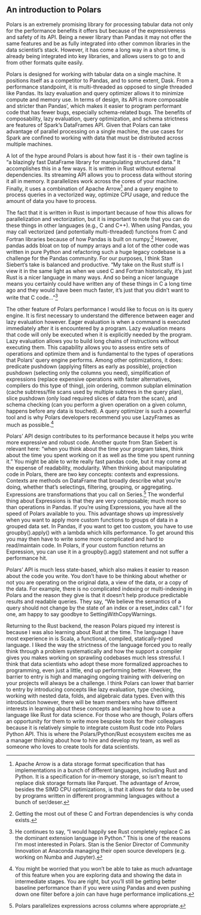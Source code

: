 ## An introduction to Polars
Polars is an extremely promising library for processing tabular data not only for the performance benefits it offers but because of the expressiveness and safety of its API. Being a newer library than Pandas it may not offer the same features and be as fully integrated into other common libraries in the data scientist’s stack. However, it has come a long way in a short time, is already being integrated into key libraries, and allows users to go to and from other formats quite easily.

Polars is designed for working with tabular data on a single machine. It positions itself as a competitor to Pandas, and to some extent, Dask. From a performance standpoint, it is multi-threaded as opposed to single threaded like Pandas. Its lazy evaluation and query optimizer allows it to minimize compute and memory use. In terms of design, its API is more composable and stricter than Pandas’, which makes it easier to program performant code that has fewer bugs, especially schema-related bugs. The benefits of composability, lazy evaluation, query optimization, and schema strictness are features of Spark’s DataFrames API. Given that Polars can take advantage of parallel processing on a single machine, the use cases for Spark are confined to working with data that must be distributed across multiple machines.

A lot of the hype around Polars is about how fast it is - their own tagline is “a blazingly fast DataFrame library for manipulating structured data.” It accomplishes this in a few ways. It is written in Rust without external dependencies. Its streaming API allows you to process data without storing it all in memory. It parallelizes work across the cores of your machine. Finally, it uses a combination of Apache Arrow[^what_is_arrow] and a query engine to process queries in a vectorized way, optimize CPU usage, and reduce the amount of data you have to process.

[^what_is_arrow]: Apache Arrow is a data storage format specification that has implementations in a bunch of different languages, including Rust and Python. It is a specification for in-memory storage, so isn’t meant to replace disk storage formats like Parquet. The advantage of Arrow, besides the SIMD CPU optimizations, is that it allows for data to be used by programs written in different programming languages without a bunch of ser/deser.

The fact that it is written in Rust is important because of how this allows for parallelization and vectorization, but it is important to note that you can do these things in other languages (e.g., C and C++). When using Pandas, you may call vectorized (and potentially multi-threaded) functions from C and Fortran libraries because of how Pandas is built on numpy.[^conda_note] However, pandas adds bloat on top of numpy arrays and a lot of the other code was written in pure Python and refactoring such a huge legacy codebase is a challenge for the Pandas community. For our purposes, I think Stan Siebert’s take is balanced and productive. “My take on the Rust stuff is I view it in the same light as when we used C and Fortran historically, it’s just Rust is a nicer language in many ways. And so being a nicer language means you certainly could have written any of these things in C a long time ago and they would have been much faster, it’s just that you didn’t want to write that C code…”[^rust_note]

[^conda_note]: Getting the most out of these C and Fortran dependencies is why conda exists.

[^rust_note]: He continues to say, “I would happily see Rust completely replace C as the dominant extension language in Python.” This is one of the reasons I’m most interested in Polars. Stan is the Senior Director of Community Innovation at Anaconda managing their open source developers (e.g. working on Numba and Jupyter).

The other feature of Polars performance I would like to focus on is its query engine. It is first necessary to understand the difference between eager and lazy evaluation however. Eager evaluation is when a command is executed immediately after it is encountered by a program. Lazy evaluation means that code will only be executed when it is explicitly needed by the program. Lazy evaluation allows you to build long chains of instructions without executing them. This capability allows you to assess entire sets of operations and optimize them and is fundamental to the types of operations that Polars’ query engine performs. Among other optimizations, it does: predicate pushdown (applying filters as early as possible), projection pushdown (selecting only the columns you need), simplification of expressions (replace expensive operations with faster alternatives, compilers do this type of thing), join ordering, common subplan elimination (cache subtress/file scans used by multiple subtrees in the query plan), slice pushdown (only load required slices of data from the scan), and schema checking (can you perform a given operation on a given column, happens before any data is touched). A query optimizer is such a powerful tool and is why Polars developers recommend you use LazyFrames as much as possible.[^lazyframes_note]

[^lazyframes_note]: You might be worried that you won’t be able to take as much advantage of this feature when you are exploring data and showing the data in intermediate stages. You are right, but you’ll still be getting better baseline performance than if you were using Pandas and even pushing down one filter before a join can have huge performance implications.

Polars’ API design contributes to its performance because it helps you write more expressive and robust code. Another quote from Stan Siebert is relevant here: “when you think about the time your program takes, think about the time you spent working on it as well as the time you spent running it.” You might be able to write really fast pandas code, but it may come at the expense of readability, modularity. When thinking about manipulating code in Polars, there are two key concepts: contexts and expressions. Contexts are methods on DataFrame that broadly describe what you’re doing, whether that’s selectings, filtering, grouping, or aggregating. Expressions are transformations that you call on Series.[^parallel_exp_note] The wonderful thing about Expressions is that they are very composable; much more so than operations in Pandas. If you’re using Expressions, you have all the speed of Polars available to you. This advantage shows up impressively when you want to apply more custom functions to groups of data in a grouped data set. In Pandas, if you want to get too custom, you have to use groupby().apply() with a lambda which kills performance. To get around this you may then have to write some more complicated and hard to read/maintain code. In Polars, if your custom function returns an Expression, you can use it in a groupby().agg() statement and not suffer a performance hit.

[^parallel_exp_note]: Polars parallelizes expressions across columns where appropriate.

Polars’ API is much less state-based, which also makes it easier to reason about the code you write. You don’t have to be thinking about whether or not you are operating on the original data, a view of the data, or a copy of the data. For example, there is no complicated indexing or multi-indexing in Polars and the reason they give is that it doesn’t help produce predictable results and readable queries. They say, “We believe the semantics of a query should not change by the state of an index or a reset_index call.” I for one, am happy to say goodbye to SettingWithCopyWarnings.

Returning to the Rust backend, the reason Polars piqued my interest is because I was also learning about Rust at the time. The language I have most experience in is Scala, a functional, compiled, statically-typed language. I liked the way the strictness of the language forced you to really think through a problem systematically and how the support a compiler gives you makes working on sprawling codebases much less stressful. I think that data scientists who adopt these more formalized approaches to programming, even just a little, end up performing better. However, the barrier to entry is high and managing ongoing training with delivering on your projects will always be a challenge. I think Polars can lower that barrier to entry by introducing concepts like lazy evaluation, type checking, working with nested data, folds, and algebraic data types. Even with this introduction however, there will be team members who have different interests in learning about these concepts and learning how to use a language like Rust for data science. For those who are though, Polars offers an opportunity for them to write more bespoke tools for their colleagues because it is relatively simple to integrate custom Rust code into Polars Python API. This is where the Polars/Python/Rust ecosystem excites me as a manager thinking about how to hire and develop my team, as well as someone who loves to create tools for data scientists.